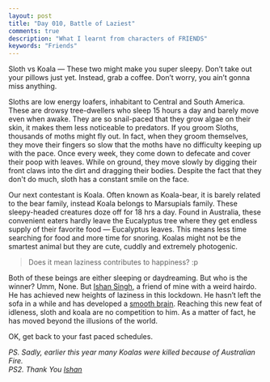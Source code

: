 ```yaml
---
layout: post
title: "Day 010, Battle of Laziest"
comments: true
description: "What I learnt from characters of FRIENDS"
keywords: "Friends"
---
```



Sloth vs Koala — These two might make you super sleepy. Don’t take out your pillows just yet. Instead, grab a coffee. Don’t worry, you ain’t gonna miss anything.

Sloths are low energy loafers, inhabitant to Central and South America. These are drowsy tree-dwellers who sleep 15 hours a day and barely move even when awake. They are so snail-paced that they grow algae on their skin, it makes them less noticeable to predators. If you groom Sloths, thousands of moths might fly out. In fact, when they groom themselves, they move their fingers so slow that the moths have no difficulty keeping up with the pace. Once every week, they come down to defecate and cover their poop with leaves. While on ground, they move slowly by digging their front claws into the dirt and dragging their bodies. Despite the fact that they don't do much, sloth has a constant smile on the face.

Our next contestant is Koala. Often known as Koala-bear, it is barely related to the bear family, instead Koala belongs to Marsupials family. These sleepy-headed creatures doze off for 18 hrs a day. Found in Australia, these convenient eaters hardly leave the Eucalyptus tree where they get endless supply of their favorite food — Eucalyptus leaves. This means less time searching for food  and more time for snoring. Koalas might not be the smartest animal but they are cute, cuddly and extremely photogenic. 

>Does it mean laziness contributes to happiness? :p

Both of these beings are either sleeping or daydreaming. But who is the winner? Umm, None. But [Ishan Singh](https://twitter.com/proishan11), a friend of mine with a weird hairdo. He has achieved new heights of laziness in this lockdown. He hasn’t left the sofa in a while and has developed a [smooth brain](https://en.wikipedia.org/wiki/Lissencephaly). Reaching this new feat of idleness, sloth and koala are no competition to him. As a matter of fact, he has moved beyond the illusions of the world.

OK, get back to your fast paced schedules.

*PS. Sadly, earlier this year many Koalas were killed because of Australian Fire.*  
*PS2. Thank You [Ishan](https://twitter.com/proishan11)*




